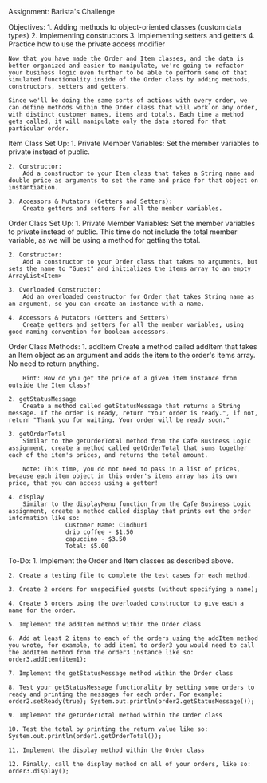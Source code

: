 Assignment: Barista's Challenge


Objectives:
    1. Adding methods to object-oriented classes (custom data types)
    2. Implementing constructors
    3. Implementing setters and getters
    4. Practice how to use the private access modifier

    Now that you have made the Order and Item classes, and the data is better organized and easier to manipulate, we're going to refactor your business logic even further to be able to perform some of that simulated functionality inside of the Order class by adding methods, constructors, setters and getters. 

    Since we'll be doing the same sorts of actions with every order, we can define methods within the Order class that will work on any order, with distinct customer names, items and totals. Each time a method gets called, it will manipulate only the data stored for that particular order.

Item Class Set Up:
    1. Private Member Variables:
        Set the member variables to private instead of  public.

    2. Constructor: 
        Add a constructor to your Item class that takes a String name and  double price as arguments to set the name and price for that object on instantiation.

    3. Accessors & Mutators (Getters and Setters):
        Create getters and setters for all the member variables.


Order Class Set Up:
    1. Private Member Variables:
        Set the member variables to private instead of  public.
        This time do not include the total member variable, as we will be using a method for getting the total.

    2. Constructor: 
        Add a constructor to your Order class that takes no arguments, but sets the name to "Guest" and initializes the items array to an empty ArrayList<Item> 

    3. Overloaded Constructor: 
        Add an overloaded constructor for Order that takes String name as an argument, so you can create an instance with a name.

    4. Accessors & Mutators (Getters and Setters)
        Create getters and setters for all the member variables, using good naming convention for boolean accessors.

Order Class Methods:
    1. addItem
        Create a method called addItem  that takes an Item object as an argument and adds the item to the order's items array. No need to return anything.

        Hint: How do you get the price of a given item instance from outside the Item class?

    2. getStatusMessage
        Create a method called getStatusMessage that returns a String message. If the order is ready, return "Your order is ready.", if not, return "Thank you for waiting. Your order will be ready soon."

    3. getOrderTotal
        Similar to the getOrderTotal method from the Cafe Business Logic assignment, create a method called getOrderTotal that sums together each of the item's prices, and returns the total amount. 

        Note: This time, you do not need to pass in a list of prices, because each item object in this order's items array has its own price, that you can access using a getter!

    4. display
        Similar to the displayMenu function from the Cafe Business Logic assignment, create a method called display that prints out the order information like so:
                    Customer Name: Cindhuri
                    drip coffee - $1.50
                    capuccino - $3.50
                    Total: $5.00

To-Do:
    1. Implement the Order and Item classes as described above.

    2. Create a testing file to complete the test cases for each method.

    3. Create 2 orders for unspecified guests (without specifying a name);

    4. Create 3 orders using the overloaded constructor to give each a name for the order.

    5. Implement the addItem method within the Order class

    6. Add at least 2 items to each of the orders using the addItem method you wrote, for example, to add item1 to order3 you would need to call the addItem method from the order3 instance like so: order3.addItem(item1);

    7. Implement the getStatusMessage method within the Order class

    8. Test your getStatusMessage functionality by setting some orders to ready and printing the messages for each order. For example: order2.setReady(true); System.out.println(order2.getStatusMessage());

    9. Implement the getOrderTotal method within the Order class

    10. Test the total by printing the return value like so: System.out.println(order1.getOrderTotal());

    11. Implement the display method within the Order class

    12. Finally, call the display method on all of your orders, like so: order3.display();
